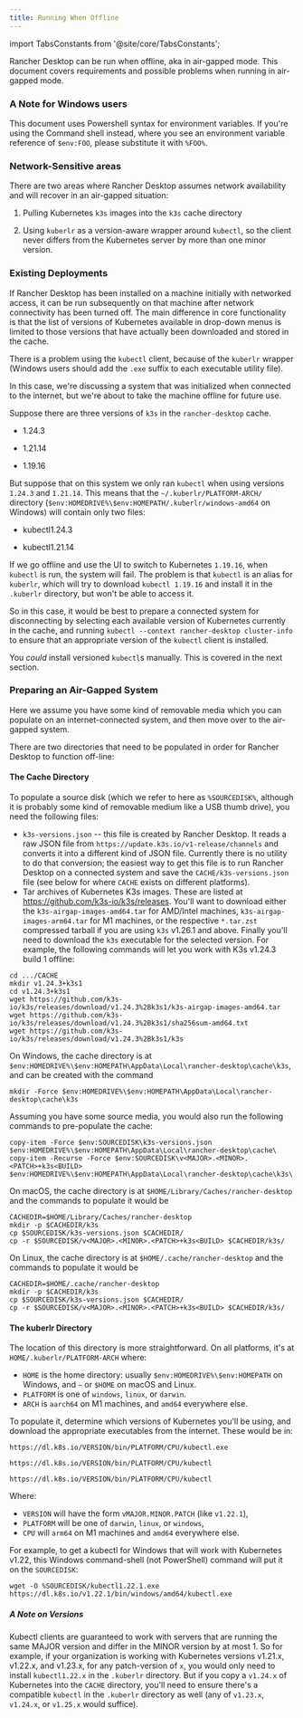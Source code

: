 ```yaml
---
title: Running When Offline
---
```


import TabsConstants from '@site/core/TabsConstants';

Rancher Desktop can be run when offline, aka in air-gapped mode. This document covers requirements
and possible problems when running in air-gapped mode.

### A Note for Windows users

This document uses Powershell syntax for environment variables. If you're using the Command shell
instead, where you see an environment variable reference of `$env:FOO`, please substitute it with `%FOO%`.

### Network-Sensitive areas

There are two areas where Rancher Desktop assumes network availability and will recover in an air-gapped situation:

1. Pulling Kubernetes `k3s` images into the `k3s` cache directory

2. Using `kuberlr` as a version-aware wrapper around `kubectl`, so the client never differs from the Kubernetes server by more than one minor version.

### Existing Deployments

If Rancher Desktop has been installed on a machine initially with networked access, it can
be run subsequently on that machine after network connectivity has been turned off. The main
difference in core functionality is that the list of versions of Kubernetes available in drop-down menus
is limited to those versions that have actually been downloaded and stored in the cache.

There is a problem using the `kubectl` client, because of the `kuberlr` wrapper (Windows users should add the `.exe` suffix to each executable utility file).

In this case, we're discussing a system that was initialized when connected to the internet, but we're about
to take the machine offline for future use.

Suppose there are three versions of `k3s` in the `rancher-desktop` cache.

- 1.24.3

- 1.21.14

- 1.19.16

But suppose that on this system we only ran `kubectl` when using versions `1.24.3` and `1.21.14`. This means that
the `~/.kuberlr/PLATFORM-ARCH/` directory (`$env:HOMEDRIVE%\$env:HOMEPATH/.kuberlr/windows-amd64` on Windows) will contain only two files:

- kubectl1.24.3

- kubectl1.21.14

If we go offline and use the UI to switch to Kubernetes `1.19.16`, when `kubectl` is run, the system will fail.
The problem is that `kubectl` is an alias for `kuberlr`, which will try to download `kubectl 1.19.16` and install it
in the `.kuberlr` directory, but won't be able to access it.

So in this case, it would be best to prepare a connected system for disconnecting by selecting each available version of 
Kubernetes currently in the cache, and running `kubectl --context rancher-desktop cluster-info` to ensure that an appropriate
version of the `kubectl` client is installed.

You _could_ install versioned `kubectl`s manually. This is covered in the next section.

### Preparing an Air-Gapped System

Here we assume you have some kind of removable media which you can populate on an internet-connected system, and then move over to the air-gapped system.

There are two directories that need to be populated in order for Rancher Desktop to function off-line:

#### The Cache Directory

To populate a source disk (which we refer to here as `%SOURCEDISK%`, although it is probably some kind of removable medium like a USB thumb drive), you need the following files:

* `k3s-versions.json` -- this file is created by Rancher Desktop. It reads a raw JSON file from `https://update.k3s.io/v1-release/channels` and converts it into a different kind of JSON file. Currently there is no utility to do that conversion; the easiest way to get this file is to run Rancher Desktop on a connected system and save the `CACHE/k3s-versions.json` file (see below for where `CACHE` exists on different platforms).
* Tar archives of Kubernetes K3s images. These are listed at https://github.com/k3s-io/k3s/releases. You'll want to download either the `k3s-airgap-images-amd64.tar` for AMD/Intel machines, `k3s-airgap-images-arm64.tar` for M1 machines, or the respective `*.tar.zst` compressed tarball if you are using `k3s` v1.26.1 and above. Finally you'll need to download the `k3s` executable for the selected version. For example, the following commands will let you work with K3s v1.24.3 build 1 offline:

```
cd .../CACHE
mkdir v1.24.3+k3s1
cd v1.24.3+k3s1
wget https://github.com/k3s-io/k3s/releases/download/v1.24.3%2Bk3s1/k3s-airgap-images-amd64.tar
wget https://github.com/k3s-io/k3s/releases/download/v1.24.3%2Bk3s1/sha256sum-amd64.txt
wget https://github.com/k3s-io/k3s/releases/download/v1.24.3%2Bk3s1/k3s
```

<Tabs groupId="os" defaultValue={TabsConstants.defaultOs}>
  <TabItem value="Windows">

On Windows, the cache directory is at `$env:HOMEDRIVE%\$env:HOMEPATH\AppData\Local\rancher-desktop\cache\k3s`, and can be created with the command

```
mkdir -Force $env:HOMEDRIVE%\$env:HOMEPATH\AppData\Local\rancher-desktop\cache\k3s
```

Assuming you have some source media, you would also run the following commands to pre-populate the cache:

```
copy-item -Force $env:SOURCEDISK\k3s-versions.json $env:HOMEDRIVE%\$env:HOMEPATH\AppData\Local\rancher-desktop\cache\
copy-item -Recurse -Force $env:SOURCEDISK\v<MAJOR>.<MINOR>.<PATCH>+k3s<BUILD> $env:HOMEDRIVE%\$env:HOMEPATH\AppData\Local\rancher-desktop\cache\k3s\
```

  </TabItem>
  <TabItem value="macOS">

On macOS, the cache directory is at `$HOME/Library/Caches/rancher-desktop` and the commands to populate it would be

```
CACHEDIR=$HOME/Library/Caches/rancher-desktop
mkdir -p $CACHEDIR/k3s
cp $SOURCEDISK/k3s-versions.json $CACHEDIR/
cp -r $SOURCEDISK/v<MAJOR>.<MINOR>.<PATCH>+k3s<BUILD> $CACHEDIR/k3s/
```

  </TabItem>
  <TabItem value="Linux">

On Linux, the cache directory is at `$HOME/.cache/rancher-desktop` and the commands to populate it would be

```
CACHEDIR=$HOME/.cache/rancher-desktop
mkdir -p $CACHEDIR/k3s
cp $SOURCEDISK/k3s-versions.json $CACHEDIR/
cp -r $SOURCEDISK/v<MAJOR>.<MINOR>.<PATCH>+k3s<BUILD> $CACHEDIR/k3s/
```

  </TabItem>
</Tabs>

#### The kuberlr Directory

The location of this directory is more straightforward. On all platforms, it's at `HOME/.kuberlr/PLATFORM-ARCH` where:

- `HOME` is the home directory: usually `$env:HOMEDRIVE%\$env:HOMEPATH` on Windows, and `~` or `$HOME` on macOS and Linux.
- `PLATFORM` is one of `windows`, `linux`, or `darwin`.
- `ARCH` is `aarch64` on M1 machines, and `amd64` everywhere else.

To populate it, determine which versions of Kubernetes you'll be using, and download the appropriate executables from the internet. These would be in:

<Tabs groupId="os" defaultValue={TabsConstants.defaultOs}>
  <TabItem value="Windows">

`https://dl.k8s.io/VERSION/bin/PLATFORM/CPU/kubectl.exe`

  </TabItem>
  <TabItem value="macOS">

`https://dl.k8s.io/VERSION/bin/PLATFORM/CPU/kubectl`

  </TabItem>
    <TabItem value="Linux">

`https://dl.k8s.io/VERSION/bin/PLATFORM/CPU/kubectl`

  </TabItem>
</Tabs>

Where:

- `VERSION` will have the form `vMAJOR.MINOR.PATCH` (like `v1.22.1`),
- `PLATFORM` will be one of `darwin`, `linux`, or `windows`,
- `CPU` will `arm64` on M1 machines and `amd64` everywhere else.

For example, to get a kubectl for Windows that will work with Kubernetes v1.22, this Windows command-shell (not PowerShell) command will put it on the `SOURCEDISK`:

```
wget -O %SOURCEDISK/kubectl1.22.1.exe https://dl.k8s.io/v1.22.1/bin/windows/amd64/kubectl.exe
```

##### A Note on Versions

Kubectl clients are guaranteed to work with servers that are running the same MAJOR version and differ in the MINOR version by at most 1. So for example, if your organization is working with Kubernetes versions v1.21.x, v1.22.x, and v1.23.x, for any patch-version of `x`, you would only need to install `kubectl1.22.x` in the `.kuberlr` directory. But if you copy a `v1.24.x` of Kubernetes into the `CACHE` directory, you'll need to ensure there's a compatible `kubectl` in the `.kuberlr` directory as well (any of `v1.23.x`, `v1.24.x`, or `v1.25.x` would suffice). 
